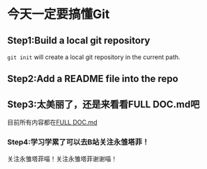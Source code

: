 # 今天一定要搞懂Git

## Step1:Build a local git repository

`git init` will create a local git repository in the current path.

## Step2:Add a README file into the repo

## Step3:太美丽了，还是来看看FULL DOC.md吧

目前所有内容都在[FULL DOC.md](https://github.com/BossWangST/git-test1/blob/master/FULL%20DOC.md)

### Step4:学习学累了可以去B站关注永雏塔菲！

关注永雏塔菲喵！关注永雏塔菲谢谢喵！
